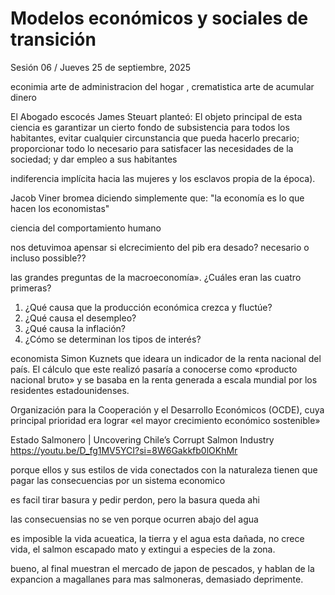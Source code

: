 # Modelos económicos y sociales de transición

Sesión 06 / Jueves 25 de septiembre, 2025

econimia arte de administracion del hogar , crematistica arte de acumular dinero

El Abogado escocés James Steuart planteó: El objeto principal de esta ciencia es garantizar un cierto fondo de subsistencia para todos los habitantes, evitar cualquier circunstancia que pueda hacerlo precario; proporcionar todo lo necesario para satisfacer las necesidades de la sociedad; y dar empleo a sus habitantes 

indiferencia implícita hacia las mujeres y los esclavos propia de la época).

Jacob Viner bromea diciendo simplemente que: "la economía es lo que hacen los economistas"

ciencia del comportamiento humano

nos detuvimoa apensar si elcrecimiento del pib era desado? necesario o incluso possible??

las grandes preguntas de la macroeconomía». ¿Cuáles
eran las cuatro primeras?
1. ¿Qué causa que la producción económica crezca y fluctúe?
2. ¿Qué causa el desempleo?
3. ¿Qué causa la inflación?
4. ¿Cómo se determinan los tipos de interés?

economista Simon Kuznets que ideara un indicador de la renta nacional del país. El cálculo que este realizó pasaría a conocerse como «producto nacional bruto» y se basaba en la renta generada a escala mundial por los residentes estadounidenses. 

Organización para la Cooperación y el
Desarrollo Económicos (OCDE), cuya principal prioridad era lograr «el
mayor crecimiento económico sostenible»

Estado Salmonero | Uncovering Chile’s Corrupt Salmon Industry
https://youtu.be/D_fg1MV5YCI?si=8W6Gakkfb0lOKhMr

porque ellos y sus estilos de vida conectados con la naturaleza tienen que pagar las consecuencias por un sistema economico

es facil tirar basura y pedir perdon, pero la basura queda ahi

las consecuensias no se ven porque ocurren abajo del agua

es imposible la vida acueatica, la tierra y el agua esta dañada, no crece vida, el salmon escapado mato y extingui a especies de la zona.

bueno, al final muestran el mercado de japon de pescados, y hablan de la expancion a magallanes para mas salmoneras, demasiado deprimente.
